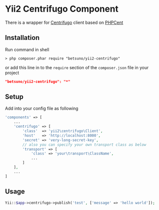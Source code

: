 # Yii2 Centrifugo Component
There is a wrapper for [Centrifugo](https://github.com/centrifugal/centrifugo) client based on [PHPCent](https://github.com/centrifugal/phpcent)
## Installation
Run command in shell
```shell
> php composer.phar require "betsuno/yii2-centrifugo"
```
or add this line in to the `require` section of the `composer.json` file in your project 
```json
"betsuno/yii2-centrifugo": "*"
```

## Setup
Add into your config file as following
```php
'components' => [
	...
	'centrifugo' => [
		'class'  => 'yii2\centrifugo\Client',
		'host'   => 'http://localhost:8000',
		'secret' => 'very-long-secret-key',
		// also you can specify your own transport class as below
		'transport' => [
			'class' => 'your\transport\ClassName',
			...
		]
	],
	...
]
```

## Usage
```php
Yii::$app->centrifugo->publish('test', ['message' => 'hello world']);
```
